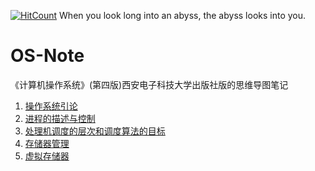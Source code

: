 [![HitCount](http://hits.dwyl.io/fatmanhappycode/OS-Note.svg)](http://hits.dwyl.io/fatmanhappycode/OS-Note) When you look long into an abyss, the abyss looks into you.
# OS-Note
《计算机操作系统》(第四版)西安电子科技大学出版社版的思维导图笔记
1. [操作系统引论](http://naotu.baidu.com/file/f195781b76a0e3ef56116ecf45104a8d?token=955e3e2d92a1f170)
2. [进程的描述与控制](http://naotu.baidu.com/file/393228a89856f4501121890f4f9d6b88?token=892af246d51f10b0)
3. [处理机调度的层次和调度算法的目标](http://naotu.baidu.com/file/7ae3a45d57a8f472ba06a58599c0cc63?token=0af6f3081083651f)
4. [存储器管理](http://naotu.baidu.com/file/6204a564a04851b0e2c47c4ebf39da0b?token=af918da5d31f1563)
5. [虚拟存储器](http://naotu.baidu.com/file/160ad4a9be76d619f643284eddf8b5b5?token=5082a322a1f0089a) 
